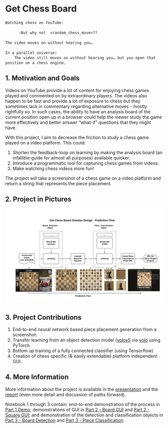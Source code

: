 # Get Chess Board

    Watching chess on YouTube:
          
          -But why not  <random_chess_move>??  
    
    The video moves on without hearing you…

    In a parallel universe:
        The video still moves on without hearing you… but you open that position on a chess engine.

## 1. Motivation and Goals
Videos on YouTube provide a lot of content for enjoying chess games played and commented on by extraordinary players. The videos also happen to be fast and provide a lot of exposure to chess but they sometimes lack in commentary regarding alternative moves - mostly rightfully so. In such cases, the ability to have an analysis board of the current position open up in a browser could help the viewer study the game more effectively and better answer “what-if” questions that they might have.

With this project, I aim to decrease the friction to study a chess game played on a video platform. This could:
1.	Shorten the feedback-loop on learning by making the analysis board (an infallible guide for almost all purposes) available quicker.
2.	Introduce a programmatic tool for capturing chess games from videos.
3.	Make watching chess videos more fun!

The project will take a screenshot of a chess game on a video platform and return a string that represents the piece placement. 

## 2. Project in Pictures

![Prediction Flow](z_markdown_jpgs/GetChessBoard-PredictionFlow.png)

## 3. Project Contributions

1. End-to-end neural network based piece
placement generation from a screenshot. 
2. Transfer learning from an object detection model ([yolov5](https://github.com/ultralytics/yolov5) via [yolo](https://pjreddie.com/media/files/papers/yolo.pdf) using PyTorch.
3. Bottom up training of a fully connected classifier (using Tensorflow)
4. Creation of chess specific (& easily extendable) platform independent GUI.

## 4. More Information

More information about the project is available in the [presentation](Project%20Presentation%20-%20Get%20Chess%20Board.pdf) and the [report](Project%20Report%20-%20Get%20Chess%20Board.pdf) (even more detail and discussion of paths forward).

Notebook 1 through 3 contain: end-to-end demonstration of the process in [Part 1 Demo](<Get Chess Board - Part 1 - Objective - Methodology and  End-to-End Demonstration.ipynb>); demonstrations of GUI in [Part 2 - Board GUI](<Get Chess Board - Part 2a - Data Acquisition and Exploration for Chessboard Detection.ipynb>) and [Part 2 - Square GUI](<Get Chess Board - Part 2b - Data Acquisition and Exploration for Piece Identification.ipynb>); and demonstration of the detection and classification objects in [Part 3 - Board Detection](<Get Chess Board - Part 3a - Chessboard Detection - Train + Predict.ipynb>) and [Part 3 - Piece Classification](<Get Chess Board - Part 3b - Piece Classification - Train + Predict.ipynb>).
